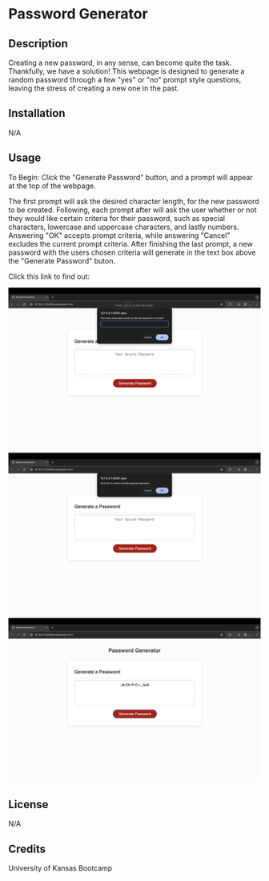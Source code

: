 # Password Generator

## Description

Creating a new password, in any sense, can become quite the task. Thankfully, we have a solution! This webpage is designed to generate a random password through a few "yes" or "no" prompt style questions, leaving the stress of creating a new one in the past.

## Installation

N/A

## Usage

To Begin: *Click* the "Generate Password" button, and a prompt will appear at the top of the webpage.

The first prompt will ask the desired character length, for the new password to be created. Following, each prompt after will ask the user whether or not they would like certain criteria for their password, such as special characters, lowercase and uppercase characters, and lastly numbers. Answering "OK" accepts prompt criteria, while answering "Cancel" excludes the current prompt criteria. After finishing the last prompt, a new password with the users chosen criteria will generate in the text box above the "Generate Password" buton.

Click this link to find out: 

![Screenshot1 of password generator](/assets/PassGen_Img_2.png)
![Screenshot2 of password generator](/assets/PassGen_Img_3.png)
![Screenshot3 of password generator](/assets/PassGen_Img_4.png)

## License

 N/A

## Credits

University of Kansas Bootcamp

